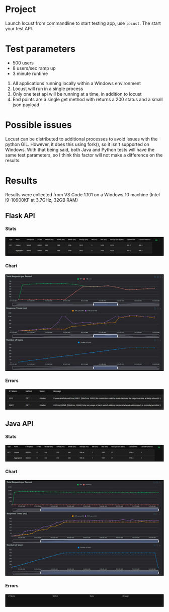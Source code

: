 # Project

Launch locust from commandline to start testing app, use `locust`. The start your test API.

# Test parameters
- 500 users
- 8 users/sec ramp up
- 3 minute runtime

1. All applications running locally within a Windows environment
1. Locust will run in a single process
1. Only one test api will be running at a time, in addition to locust
1. End points are a single get method with returns a 200 status and a small json payload

# Possible issues

Locust can be distributed to additional processes to avoid issues with the python GIL. However, it does this using fork(), so it isn't supported on Windows. With that being said, both Java and Python tests will have the same test parameters, so I think this factor will not make a difference on the results.

# Results

Results were collected from VS Code 1.101 on a Windows 10 machine (Intel i9-10900KF at 3.7GHz, 32GB RAM)

## Flask API

#### Stats
![](resultimages/pythonstats.JPG)

#### Chart
![](resultimages/pythonchart.JPG)

#### Errors
![](resultimages/pythonfailures.JPG)

## Java API

#### Stats
![](resultimages/javastats.JPG)

#### Chart
![](resultimages/javachart.JPG)

#### Errors
![](resultimages/javafailures.JPG)